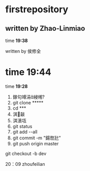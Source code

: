 ﻿# firstrepository

## written by Zhao-Linmiao


time **19:38**

written by 侯修全

time **19:44**
=======
time **19:28**


1. 鎵句竴涓綅缃?
2. git clone *****
3. cd ***
4. 淇敼
5. 淇濆瓨
6. git status
7. git add --all
8. git commit -m "鍚嶅瓧"
9. git push origin master

git checkout -b dev


20：09 zhoufeilian 
